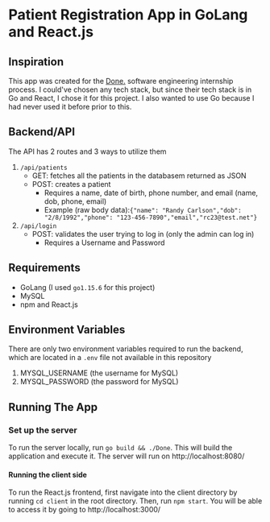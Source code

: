 # Patient Registration App in GoLang and React.js

## Inspiration

This app was created for the [Done.](https://donefirst.com) software engineering internship process. I could've chosen any tech stack, but since their tech stack is in Go and React, I chose it for this project. I also wanted to use Go because I had never used it before prior to this.

## Backend/API

The API has 2 routes and 3 ways to utilize them

1. `/api/patients`
   - GET: fetches all the patients in the databasem returned as JSON
   - POST: creates a patient
     - Requires a name, date of birth, phone number, and email (name, dob, phone, email)
     - Example (raw body data):`{"name": "Randy Carlson","dob": "2/8/1992","phone": "123-456-7890","email","rc23@test.net"}`
2. `/api/login`
   - POST: validates the user trying to log in (only the admin can log in)
     - Requires a Username and Password

## Requirements

- GoLang (I used `go1.15.6` for this project)
- MySQL
- npm and React.js

## Environment Variables

There are only two environment variables required to run the backend, which are located in a `.env` file not available in this repository

1. MYSQL_USERNAME (the username for MySQL)
2. MYSQL_PASSWORD (the password for MySQL)

## Running The App

### Set up the server

To run the server locally, run `go build && ./Done`. This will build the application and execute it. The server will run on http://localhost:8080/

#### Running the client side

To run the React.js frontend, first navigate into the client directory by running `cd client` in the root directory. Then, run `npm start`. You will be able to access it by going to http://localhost:3000/
